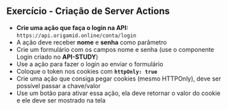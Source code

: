 ## Exercício - Criação de Server Actions

- **Crie uma ação que faça o login na API:** `https://api.origamid.online/conta/login` 
- A ação deve receber **nome** e **senha** como parâmetro
- Crie um formulário com os campos nome e senha (use o componente Login criado no **API-STUDY**)
- Use a ação para fazer o login ao enviar o formulário
- Coloque o token nos cookies com **`httpOnly: true`**
- Crie uma ação que consiga pegar cookies (mesmo HTTPOnly), deve ser possível passar a chave/valor
- Use um botão para ativar essa ação, ela deve retornar o valor do cookie e ele deve ser mostrado na tela